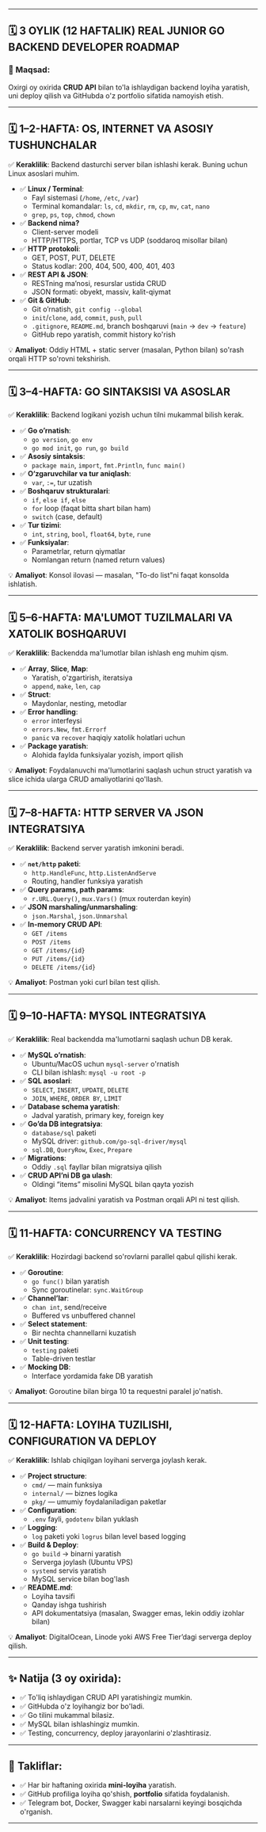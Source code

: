 
---

## 🗓 3 OYLIK (12 HAFTALIK) REAL JUNIOR GO BACKEND DEVELOPER ROADMAP

### 🎯 Maqsad:
Oxirgi oy oxirida **CRUD API** bilan to'la ishlaydigan backend loyiha yaratish, uni deploy qilish va GitHubda o'z portfolio sifatida namoyish etish.

---

## 🗓 1–2-HAFTA: OS, INTERNET VA ASOSIY TUSHUNCHALAR

✅ **Keraklilik**: Backend dasturchi server bilan ishlashi kerak. Buning uchun Linux asoslari muhim.

- ✅ **Linux / Terminal**:
  - Fayl sistemasi (`/home`, `/etc`, `/var`)
  - Terminal komandalar: `ls`, `cd`, `mkdir`, `rm`, `cp`, `mv`, `cat`, `nano`
  - `grep`, `ps`, `top`, `chmod`, `chown`
- ✅ **Backend nima?**
  - Client-server modeli
  - HTTP/HTTPS, portlar, TCP vs UDP (soddaroq misollar bilan)
- ✅ **HTTP protokoli**:
  - GET, POST, PUT, DELETE
  - Status kodlar: 200, 404, 500, 400, 401, 403
- ✅ **REST API & JSON**:
  - RESTning ma’nosi, resurslar ustida CRUD
  - JSON formati: obyekt, massiv, kalit-qiymat
- ✅ **Git & GitHub**:
  - Git o’rnatish, `git config --global`
  - `init`/`clone`, `add`, `commit`, `push`, `pull`
  - `.gitignore`, `README.md`, branch boshqaruvi (`main` → `dev` → `feature`)
  - GitHub repo yaratish, commit history ko'rish

💡 **Amaliyot**: Oddiy HTML + static server (masalan, Python bilan) so'rash orqali HTTP so'rovni tekshirish.

---

## 🗓 3–4-HAFTA: GO SINTAKSISI VA ASOSLAR

✅ **Keraklilik**: Backend logikani yozish uchun tilni mukammal bilish kerak.

- ✅ **Go o’rnatish**:
  - `go version`, `go env`
  - `go mod init`, `go run`, `go build`
- ✅ **Asosiy sintaksis**:
  - `package main`, `import`, `fmt.Println`, `func main()`
- ✅ **O‘zgaruvchilar va tur aniqlash**:
  - `var`, `:=`, tur uzatish
- ✅ **Boshqaruv strukturalari**:
  - `if`, `else if`, `else`
  - `for` loop (faqat bitta shart bilan ham)
  - `switch` (case, default)
- ✅ **Tur tizimi**:
  - `int`, `string`, `bool`, `float64`, `byte`, `rune`
- ✅ **Funksiyalar**:
  - Parametrlar, return qiymatlar
  - Nomlangan return (named return values)

💡 **Amaliyot**: Konsol ilovasi — masalan, "To-do list"ni faqat konsolda ishlatish.

---

## 🗓 5–6-HAFTA: MA'LUMOT TUZILMALARI VA XATOLIK BOSHQARUVI

✅ **Keraklilik**: Backendda ma'lumotlar bilan ishlash eng muhim qism.

- ✅ **Array**, **Slice**, **Map**:
  - Yaratish, o'zgartirish, iteratsiya
  - `append`, `make`, `len`, `cap`
- ✅ **Struct**:
  - Maydonlar, nesting, metodlar
- ✅ **Error handling**:
  - `error` interfeysi
  - `errors.New`, `fmt.Errorf`
  - `panic` va `recover` haqiqiy xatolik holatlari uchun
- ✅ **Package yaratish**:
  - Alohida faylda funksiyalar yozish, import qilish

💡 **Amaliyot**: Foydalanuvchi ma'lumotlarini saqlash uchun struct yaratish va slice ichida ularga CRUD amaliyotlarini qo'llash.

---

## 🗓 7–8-HAFTA: HTTP SERVER VA JSON INTEGRATSIYA

✅ **Keraklilik**: Backend server yaratish imkonini beradi.

- ✅ **`net/http` paketi**:
  - `http.HandleFunc`, `http.ListenAndServe`
  - Routing, handler funksiya yaratish
- ✅ **Query params, path params**:
  - `r.URL.Query()`, `mux.Vars()` (mux routerdan keyin)
- ✅ **JSON marshaling/unmarshaling**:
  - `json.Marshal`, `json.Unmarshal`
- ✅ **In-memory CRUD API**:
  - `GET /items`
  - `POST /items`
  - `GET /items/{id}`
  - `PUT /items/{id}`
  - `DELETE /items/{id}`

💡 **Amaliyot**: Postman yoki curl bilan test qilish.

---

## 🗓 9–10-HAFTA: MYSQL INTEGRATSIYA

✅ **Keraklilik**: Real backendda ma'lumotlarni saqlash uchun DB kerak.

- ✅ **MySQL o’rnatish**:
  - Ubuntu/MacOS uchun `mysql-server` o'rnatish
  - CLI bilan ishlash: `mysql -u root -p`
- ✅ **SQL asoslari**:
  - `SELECT`, `INSERT`, `UPDATE`, `DELETE`
  - `JOIN`, `WHERE`, `ORDER BY`, `LIMIT`
- ✅ **Database schema yaratish**:
  - Jadval yaratish, primary key, foreign key
- ✅ **Go’da DB integratsiya**:
  - `database/sql` paketi
  - MySQL driver: `github.com/go-sql-driver/mysql`
  - `sql.DB`, `QueryRow`, `Exec`, `Prepare`
- ✅ **Migrations**:
  - Oddiy `.sql` fayllar bilan migratsiya qilish
- ✅ **CRUD API’ni DB ga ulash**:
  - Oldingi “items” misolini MySQL bilan qayta yozish

💡 **Amaliyot**: Items jadvalini yaratish va Postman orqali API ni test qilish.

---

## 🗓 11-HAFTA: CONCURRENCY VA TESTING

✅ **Keraklilik**: Hozirdagi backend so'rovlarni parallel qabul qilishi kerak.

- ✅ **Goroutine**:
  - `go func()` bilan yaratish
  - Sync goroutinelar: `sync.WaitGroup`
- ✅ **Channel’lar**:
  - `chan int`, send/receive
  - Buffered vs unbuffered channel
- ✅ **Select statement**:
  - Bir nechta channellarni kuzatish
- ✅ **Unit testing**:
  - `testing` paketi
  - Table-driven testlar
- ✅ **Mocking DB**:
  - Interface yordamida fake DB yaratish

💡 **Amaliyot**: Goroutine bilan birga 10 ta requestni paralel jo'natish.

---

## 🗓 12-HAFTA: LOYIHA TUZILISHI, CONFIGURATION VA DEPLOY

✅ **Keraklilik**: Ishlab chiqilgan loyihani serverga joylash kerak.

- ✅ **Project structure**:
  - `cmd/` — main funksiya
  - `internal/` — biznes logika
  - `pkg/` — umumiy foydalaniladigan paketlar
- ✅ **Configuration**:
  - `.env` fayli, `godotenv` bilan yuklash
- ✅ **Logging**:
  - `log` paketi yoki `logrus` bilan level based logging
- ✅ **Build & Deploy**:
  - `go build` → binarni yaratish
  - Serverga joylash (Ubuntu VPS)
  - `systemd` servis yaratish
  - MySQL service bilan bog'lash
- ✅ **README.md**:
  - Loyiha tavsifi
  - Qanday ishga tushirish
  - API dokumentatsiya (masalan, Swagger emas, lekin oddiy izohlar bilan)

💡 **Amaliyot**: DigitalOcean, Linode yoki AWS Free Tier’dagi serverga deploy qilish.

---

## ✨ Natija (3 oy oxirida):

- ✅ To'liq ishlaydigan CRUD API yaratishingiz mumkin.
- ✅ GitHubda o'z loyihangiz bor bo'ladi.
- ✅ Go tilini mukammal bilasiz.
- ✅ MySQL bilan ishlashingiz mumkin.
- ✅ Testing, concurrency, deploy jarayonlarini o'zlashtirasiz.

---

## 📌 Takliflar:

- ✅ Har bir haftaning oxirida **mini-loyiha** yaratish.
- ✅ GitHub profiliga loyiha qo'shish, **portfolio** sifatida foydalanish.
- ✅ Telegram bot, Docker, Swagger kabi narsalarni keyingi bosqichda o'rganish.

---

